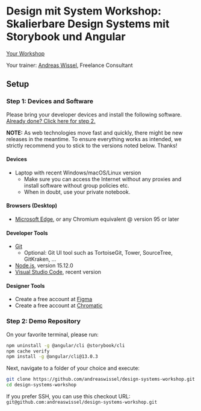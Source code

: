 # Design mit System Workshop: Skalierbare Design Systems mit Storybook und Angular

[Your Workshop](https://www.angulararchitects.io/termine/design-mit-system-workshop-skalierbare-design-systems-mit-storybook-und-angular/)

Your trainer: [Andreas Wissel](https://twitter.com/andreas_wissel), Freelance Consultant

## Setup

### Step 1: Devices and Software

Please bring your developer devices and install the following software. [Already done? Click here for step 2.](#step-2-demo-repository)

**NOTE:** As web technologies move fast and quickly, there might be new releases in the meantime. To ensure everything works as intended, we strictly recommend you to stick to the versions noted below. Thanks!

#### Devices

- Laptop with recent Windows/macOS/Linux version
  - Make sure you can access the Internet without any proxies and install software without group policies etc.
  - When in doubt, use your private notebook.

#### Browsers (Desktop)

- [Microsoft Edge](https://www.microsoft.com/en-us/edge), or any Chromium equivalent @ version 95 or later

#### Developer Tools

- [Git](https://git-scm.com/)
  - Optional: Git UI tool such as TortoiseGit, Tower, SourceTree, GitKraken, …
- [Node.js](https://nodejs.org/en/), version 15.12.0
- [Visual Studio Code](https://code.visualstudio.com/), recent version

#### Designer Tools

- Create a free account at [Figma](https://figma.com)
- Create a free account at [Chromatic](https://www.chromatic.com/)

### Step 2: Demo Repository

On your favorite terminal, please run:

```bash
npm uninstall -g @angular/cli @storybook/cli
npm cache verify
npm install -g @angular/cli@13.0.3
```

Next, navigate to a folder of your choice and execute:

```bash
git clone https://github.com/andreaswissel/design-systems-workshop.git
cd design-systems-workshop
```

If you prefer SSH, you can use this checkout URL: `git@github.com:andreaswissel/design-systems-workshop.git`
